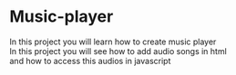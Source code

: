 # Music-player
In this project you will learn how to create music player
<br>
In this project you will see how to add audio songs in html <br>
and how to access this audios in javascript 
